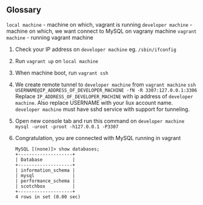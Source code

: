 ## Glossary

`local machine` - machine on which, vagrant is running
`developer machine` - machine on which, we want connect to MySQL on vagrany machine 
`vagrant machine` - running vagrant machine

1. Check your IP address on `developer machine` eg. `/sbin/ifconfig`
2. Run `vagrant up` on `local machine`
3. When machine boot, run `vagrant ssh`
4. We create remote tunnel to `developer machine` from `vagrant machine` 
`ssh USERNAME@IP_ADDRESS_OF_DEVELOPER_MACHINE -fN -R 3307:127.0.0.1:3306`
Replace `IP_ADDRESS_OF_DEVELOPER_MACHINE` with ip address of `developer machine`.
Also replace USERNAME with your liux account name.
`developer machine` must have sshd service with support for tunneling.

5. Open new console tab and run this command on `developer machine`
`mysql -uroot -proot -h127.0.0.1 -P3307`

6. Congratulation, you are connected with MySQL running in vagrant

    ````
    MySQL [(none)]> show databases;
    +--------------------+
    | Database           |
    +--------------------+
    | information_schema |
    | mysql              |
    | performance_schema |
    | scotchbox          |
    +--------------------+
    4 rows in set (0.00 sec)
    ````
